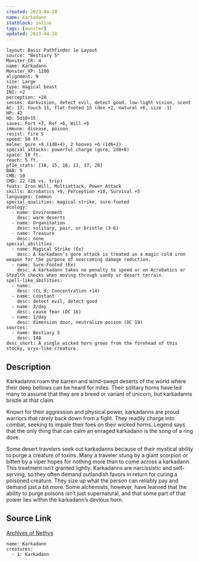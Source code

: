 ```yaml
---
created: 2023-04-28
name: Karkadann
statblock: inline
tags: [monster]
updated: 2023-04-28
---
```

```statblock
layout: Basic Pathfinder 1e Layout
source: "Bestiary 5"
Monster_CR: 4
name: Karkadann
Monster_XP: 1200
alignment: N
size: Large
type: magical beast
INI: +2
perception: +10
senses: darkvision, detect evil, detect good, low-light vision, scent
AC: 17, touch 11, flat-footed 15 (dex +2, natural +6, size -1)
HP: 42
HD: 5d10+15
saves: Fort +7, Ref +6, Will +6
immune: disease, poison
resist: fire 5
speed: 50 ft.
melee: gore +8 (1d8+4), 2 hooves +6 (1d6+2)
special_attacks: powerful charge (gore, 2d8+8)
space: 10 ft.
reach: 5 ft.
pf1e_stats: [18, 15, 16, 11, 17, 20]
BAB: 5
CMB: 10
CMD: 22 (26 vs. trip)
feats: Iron Will, Multiattack, Power Attack
skills: Acrobatics +9, Perception +10, Survival +5
languages: Common
special_qualities: magical strike, sure-footed
ecology:
  - name: Environment
    desc: warm deserts
  - name: Organisation
    desc: solitary, pair, or bristle (3-6)
  - name: Treasure
    desc: none
special_abilities:
  - name: Magical Strike (Ex)
    desc: A karkadann’s gore attack is treated as a magic cold iron weapon for the purpose of overcoming damage reduction.
  - name: Sure-Footed (Ex)
    desc: A karkadann takes no penalty to speed or on Acrobatics or Stealth checks when moving through sandy or desert terrain.
spell-like_abilities:
  - name:
    desc: (CL 9; Concentration +14)
  - name: Constant
    desc: detect evil, detect good
  - name: 3/day
    desc: cause fear (DC 16)
  - name: 1/day
    desc: dimension door, neutralize poison (DC 19)
sources:
  - name: Bestiary 5
    desc: 148
desc_short: A single wicked horn grows from the forehead of this stocky, oryx-like creature.
```
## Description
Karkadanns roam the barren and wind-swept deserts of the world where their deep bellows can be heard for miles. Their solitary horns have led many to assume that they are a breed or variant of unicorn, but karkadanns bristle at that claim.

 Known for their aggression and physical power, karkadanns are proud warriors that rarely back down from a fight. They readily charge into combat, seeking to impale their foes on their wicked horns. Legend says that the only thing that can calm an enraged karkadann is the song of a ring dove.

 Some desert travelers seek out karkadanns because of their mystical ability to purge a creature of toxins. Many a traveler stung by a giant scorpion or bitten by a viper hopes for nothing more than to come across a karkadann. This treatment isn’t granted lightly. Karkadanns are narcissistic and self-serving, so they often demand outlandish favors in return for curing a poisoned creature. They size up what the person can reliably pay and demand just a bit more. Some alchemists, however, have learned that the ability to purge poisons isn’t just supernatural, and that some part of that power lies within the karkadann’s devious horn.
## Source Link
[Archives of Nethys](https://aonprd.com/MonsterDisplay.aspx?ItemName=Karkadann)
```encounter-table
name: Karkadann
creatures:
  - 1: Karkadann
```
